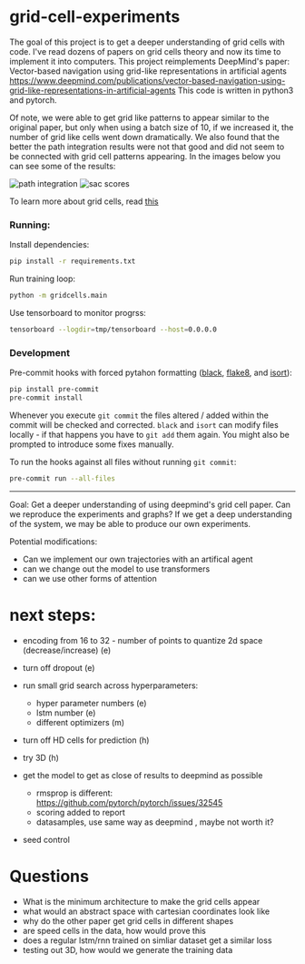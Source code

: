 # grid-cell-experiments
The goal of this project is to get a deeper understanding of grid cells with code.
I've read dozens of papers on grid cells theory and now its time to implement it into computers.
This project reimplements DeepMind's paper: Vector-based navigation using grid-like representations in artificial agents https://www.deepmind.com/publications/vector-based-navigation-using-grid-like-representations-in-artificial-agents
This code is written in python3 and pytorch.


Of note, we were able to get grid like patterns to appear similar to the original paper, but only when using a batch size of 10, if we increased it, the number of grid like cells went down dramatically.
We also found that the better the path integration results were not that good and did not seem to be connected with grid cell patterns appearing.
In the images below you can see some of the results:


![path integration](https://github.com/jtoy/gridcell-experiments/blob/[main]/images/paths.png?raw=true)
![sac scores](https://github.com/jtoy/gridcell-experiments/blob/[main]/images/sac_scores.png?raw=true)



To learn more about grid cells, read [this](https://targetpattern.com/)

### Running:

Install dependencies:

```sh
pip install -r requirements.txt
```

Run training loop:

```sh
python -m gridcells.main
```

Use tensorboard to monitor progrss:

```sh
tensorboard --logdir=tmp/tensorboard --host=0.0.0.0
```

### Development

Pre-commit hooks with forced pytahon formatting ([black](https://github.com/psf/black), [flake8](https://flake8.pycqa.org/en/latest/), and [isort](https://pycqa.github.io/isort/)):

```sh
pip install pre-commit
pre-commit install
```

Whenever you execute `git commit` the files altered / added within the commit will be checked and corrected. `black` and `isort` can modify files locally - if that happens you have to `git add` them again.
You might also be prompted to introduce some fixes manually.

To run the hooks against all files without running `git commit`:

```sh
pre-commit run --all-files
```

---

Goal: Get a deeper understanding of using deepmind's grid cell paper. Can we reproduce the experiments and graphs? If we get a deep understanding of the system, we may be able to produce our own experiments.



Potential modifications:
* Can we implement our own trajectories with an artifical agent
* can we change out the model to use transformers
* can we use other forms of attention


# next steps:

* encoding from 16 to 32 - number of points to quantize 2d space (decrease/increase) (e)
* turn off dropout (e)
* run small grid search across hyperparameters:
  * hyper parameter numbers (e)
  * lstm number (e)
  * different optimizers (m)

* turn off HD cells for prediction (h)
* try 3D (h)

* get the model to get as close of results to deepmind as possible
  * rmsprop is different: https://github.com/pytorch/pytorch/issues/32545
  * scoring added to report
  * datasamples, use same way as deepmind , maybe not worth it?

* seed control


# Questions

* What is the minimum architecture to make the grid cells appear
* what would an abstract space with cartesian coordinates look like
* why do the other paper get grid cells in different shapes
* are speed cells in the data, how would prove this
* does a regular lstm/rnn trained on simliar dataset get a similar loss
* testing out 3D, how would we generate the training data
